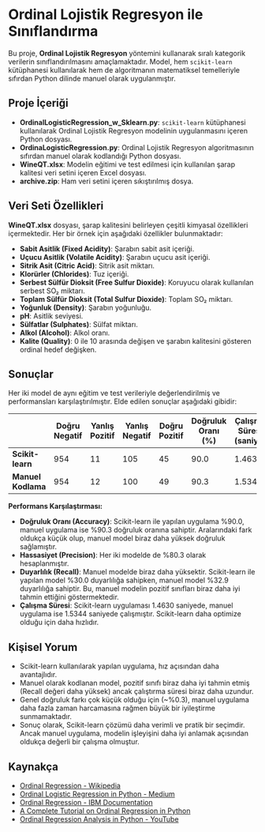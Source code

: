 # Ordinal Lojistik Regresyon ile Sınıflandırma

Bu proje, **Ordinal Lojistik Regresyon** yöntemini kullanarak sıralı kategorik verilerin sınıflandırılmasını amaçlamaktadır. Model, hem `scikit-learn` kütüphanesi kullanılarak hem de algoritmanın matematiksel temelleriyle sıfırdan Python dilinde manuel olarak uygulanmıştır.

## Proje İçeriği

- **OrdinalLogisticRegression_w_Sklearn.py**: `scikit-learn` kütüphanesi kullanılarak Ordinal Lojistik Regresyon modelinin uygulanmasını içeren Python dosyası.
- **OrdinaLogisticRegression.py**: Ordinal Lojistik Regresyon algoritmasının sıfırdan manuel olarak kodlandığı Python dosyası.
- **WineQT.xlsx**: Modelin eğitimi ve test edilmesi için kullanılan şarap kalitesi veri setini içeren Excel dosyası.
- **archive.zip**: Ham veri setini içeren sıkıştırılmış dosya.

## Veri Seti Özellikleri

**WineQT.xlsx** dosyası, şarap kalitesini belirleyen çeşitli kimyasal özellikleri içermektedir. Her bir örnek için aşağıdaki özellikler bulunmaktadır:

- **Sabit Asitlik (Fixed Acidity)**: Şarabın sabit asit içeriği.
- **Uçucu Asitlik (Volatile Acidity)**: Şarabın uçucu asit içeriği.
- **Sitrik Asit (Citric Acid)**: Sitrik asit miktarı.
- **Klorürler (Chlorides)**: Tuz içeriği.
- **Serbest Sülfür Dioksit (Free Sulfur Dioxide)**: Koruyucu olarak kullanılan serbest SO₂ miktarı.
- **Toplam Sülfür Dioksit (Total Sulfur Dioxide)**: Toplam SO₂ miktarı.
- **Yoğunluk (Density)**: Şarabın yoğunluğu.
- **pH**: Asitlik seviyesi.
- **Sülfatlar (Sulphates)**: Sülfat miktarı.
- **Alkol (Alcohol)**: Alkol oranı.
- **Kalite (Quality)**: 0 ile 10 arasında değişen ve şarabın kalitesini gösteren ordinal hedef değişken.

## Sonuçlar

Her iki model de aynı eğitim ve test verileriyle değerlendirilmiş ve performansları karşılaştırılmıştır. Elde edilen sonuçlar aşağıdaki gibidir:

|                  | **Doğru Negatif** | **Yanlış Pozitif** | **Yanlış Negatif** | **Doğru Pozitif** | **Doğruluk Oranı (%)** | **Çalışma Süresi (saniye)** |
|------------------|-------------------|--------------------|--------------------|-------------------|------------------------|-----------------------------|
| **Scikit-learn** | 954               | 11                 | 105                | 45                | 90.0                   | 1.4630                      |
| **Manuel Kodlama** | 954               | 12                 | 100                | 49                | 90.3                   | 1.5344                      |

**Performans Karşılaştırması:**

- **Doğruluk Oranı (Accuracy)**: Scikit-learn ile yapılan uygulama %90.0, manuel uygulama ise %90.3 doğruluk oranına sahiptir. Aralarındaki fark oldukça küçük olup, manuel model biraz daha yüksek doğruluk sağlamıştır.
- **Hassasiyet (Precision)**: Her iki modelde de %80.3 olarak hesaplanmıştır.
- **Duyarlılık (Recall)**: Manuel modelde biraz daha yüksektir. Scikit-learn ile yapılan model %30.0 duyarlılığa sahipken, manuel model %32.9 duyarlılığa sahiptir. Bu, manuel modelin pozitif sınıfları biraz daha iyi tahmin ettiğini göstermektedir.
- **Çalışma Süresi**: Scikit-learn uygulaması 1.4630 saniyede, manuel uygulama ise 1.5344 saniyede çalışmıştır. Scikit-learn daha optimize olduğu için daha hızlıdır.

## Kişisel Yorum

- Scikit-learn kullanılarak yapılan uygulama, hız açısından daha avantajlıdır.
- Manuel olarak kodlanan model, pozitif sınıfı biraz daha iyi tahmin etmiş (Recall değeri daha yüksek) ancak çalıştırma süresi biraz daha uzundur.
- Genel doğruluk farkı çok küçük olduğu için (~%0.3), manuel uygulama daha fazla zaman harcamasına rağmen büyük bir iyileştirme sunmamaktadır.
- Sonuç olarak, Scikit-learn çözümü daha verimli ve pratik bir seçimdir. Ancak manuel uygulama, modelin işleyişini daha iyi anlamak açısından oldukça değerli bir çalışma olmuştur.

## Kaynakça

- [Ordinal Regression - Wikipedia](https://en.wikipedia.org/wiki/Ordinal_regression)
- [Ordinal Logistic Regression in Python - Medium](https://medium.com/@jumbongjunior1999/ordinal-logistic-regression-in-python-and-r-f6ee05d48d16)
- [Ordinal Regression - IBM Documentation](https://www.ibm.com/docs/en/spss-statistics/saas?topic=edition-ordinal-regression)
- [A Complete Tutorial on Ordinal Regression in Python](https://analyticsindiamag.com/ai-trends/a-complete-tutorial-on-ordinal-regression-in-python/)
- [Ordinal Regression Analysis in Python - YouTube](https://www.youtube.com/watch?v=ueh9UNEvN7w)
